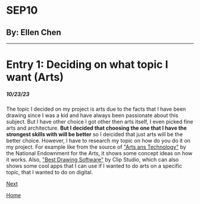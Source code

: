 # SEP10
## By: Ellen Chen
---

# Entry 1: Deciding on what topic I want (Arts)
##### 10/23/23
The topic I decided on my project is arts due to the facts that I have been drawing since I was a kid and have always been passionate about this subject. But I have other choice I got other then arts itself, I even picked fine arts and architecture. **But I decided that choosing the one that I have the strongest skills with will be better** so I deicided that just arts will be the better choice. However, I have to research my topic on how do you do it on my project. For example like from the source of ["Arts ans Technology"](https://www.arts.gov/stories/magazine/2012/4/arts-technology#:~:text=From%20the%20printing%20press%20to,landscape%20of%20bookstores%20and%20libraries.) by the National Endownment for the Arts, it shows some concept ideas on how it works. Also, ["Best Drawing Software"](https://www.clipstudio.net/how-to-draw/archives/155465) by Clip Studio, which can also shows some cool apps that I can use if I wanted to do arts on a specific topic, that I wanted to do on digital. 

[Next](entry02.md)

[Home](../README.md)
